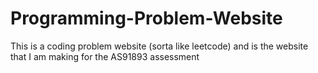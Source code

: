 # Programming-Problem-Website
This is a coding problem website (sorta like leetcode) and is the website that I am making for the AS91893 assessment
